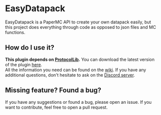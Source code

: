 # EasyDatapack
EasyDatapack is a PaperMC API to create your own datapack easily, but this project does everything through code as opposed to json files and MC functions.

## How do I use it?
**This plugin depends on [ProtocolLib](https://www.spigotmc.org/resources/protocollib.1997/).** You can download the latest version of the plugin [here](https://ci.dmulloy2.net/job/ProtocolLib/lastSuccessfulBuild/artifact/target/ProtocolLib.jar).<br>
All the information you need can be found on the [wiki](https://github.com/ImDaBigBoss/EasyDatapack/wiki). If you have any additional questions, don't hesitate to ask on the [Discord server](https://discord.gg/5n8ttQfSqF).

## Missing feature? Found a bug?
If you have any suggestions or found a bug, please open an issue. If you want to contribute, feel free to open a pull request.